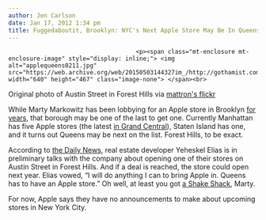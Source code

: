 ```yaml
---
author: Jen Carlson
date: Jan 17, 2012 1:34 pm
title: Fuggedaboutit, Brooklyn: NYC's Next Apple Store May Be In Queens
---
```


	
										<p><span class="mt-enclosure mt-enclosure-image" style="display: inline;"> <img alt="applequeens0211.jpg" src="https://web.archive.org/web/20150503144327im_/http://gothamist.com/attachments/arts_jen/applequeens0211.jpg" width="640" height="467" class="image-none"> </span><br>
<span class="photo_caption">Original photo of Austin Street in Forest Hills via <a href="https://web.archive.org/web/20150503144327/http://www.flickr.com/photos/mattron/4688494159/">mattron&apos;s flickr</a></span></p>

<p>While Marty Markowitz has been lobbying for an Apple store in Brooklyn <a href="https://web.archive.org/web/20150503144327/http://gothamist.com/2010/04/08/marty_markowitz_uses_ipad_to_beg_fo.php">for years</a>, that borough may be one of the last to get one. Currently Manhattan has five Apple stores (the latest <a href="https://web.archive.org/web/20150503144327/http://gothamist.com/2011/12/08/more_photos_of_the_grand_central_ap.php">in Grand Central</a>), Staten Island has one, and it turns out Queens may be next on the list. Forest Hills, to be exact. </p>

<p>According to <a href="https://web.archive.org/web/20150503144327/http://www.nydailynews.com/new-york/queens/queens-aims-apple-core-article-1.1007252">the Daily News</a>, real estate developer Yeheskel Elias is in preliminary talks with the company about opening one of their stores on Austin Street in Forest Hills. And if a deal is reached, the store could open next year. Elias vowed, &#x201C;I will do anything I can to bring Apple in. Queens has to have an Apple store.&#x201D; Oh well, at least you got <a href="https://web.archive.org/web/20150503144327/http://gothamist.com/2011/12/20/brooklyn_shake_shack_now_open_with.php">a Shake Shack</a>, Marty.</p>

<p>For now, Apple says they have no announcements to make about upcoming stores in New York City.</p>					
										
									
				